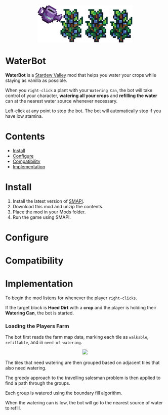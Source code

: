 <p align="center">
  <img width="300px" src="./documentation/logo.svg" />
</p>

# WaterBot

**WaterBot** is a [Stardew Valley](https://www.stardewvalley.net/) mod that helps you water your crops while staying as vanilla as possible.

When you `right-click` a plant with your `Watering Can`, the bot will take control of your character, **watering all your crops** and **refilling the water** can at the nearest water source whenever necessary.

Left-click at any point to stop the bot. The bot will automatically stop if you have low stamina.

# Contents

- [Install]()
- [Configure]()
- [Compatibility]()
- [Implementation]()

# Install

1. Install the latest version of [SMAPI](https://smapi.io/).
2. Download this mod and unzip the contents.
3. Place the mod in your Mods folder.
4. Run the game using SMAPI.

# Configure

# Compatibility

# Implementation

To begin the mod listens for whenever the player `right-clicks`.

If the target block is **Hoed Dirt** with a **crop** and the player is holding their **Watering Can**, the bot is started.

### Loading the Players Farm

The bot first reads the farm map data, marking each tile as `walkable`, `refillable`, and in `need of watering`.

<p align="center">
  <img src="https://raw.githubusercontent.com/andyruwruw/stardew-valley-water-bot/main/documentation/implementation/load_map.gif">
</p>

The tiles that need watering are then grouped based on adjacent tiles that also need watering.

The greedy approach to the travelling salesman problem is then applied to find a path through the groups.

Each group is watered using the boundary fill algorithm.

When the watering can is low, the bot will go to the nearest source of water to refill.
